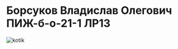 # Борсуков Владислав Олегович ПИЖ-б-о-21-1  ЛР13
![kotik](https://image.wallperz.com/images/wallperz.com_ntn0o989yhiix4raycg8ooz6paksvf.jpg)